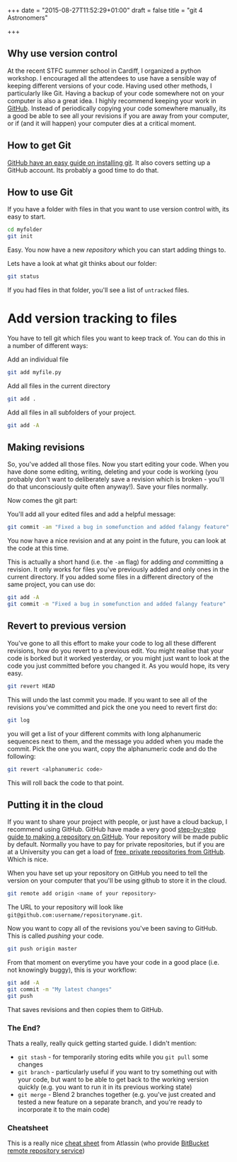 +++
date = "2015-08-27T11:52:29+01:00"
draft = false
title = "git 4 Astronomers"

+++

## Why use version control

At the recent STFC summer school in Cardiff, I organized a python workshop. I encouraged all the attendees to use have a sensible way of keeping different versions of your code. Having used other methods, I particularly like Git. Having a backup of your code somewhere not on your computer is also a great idea. I highly recommend keeping your work in [GitHub](https://github.com). Instead of periodically copying your code somewhere manually, its a good be able to see all your revisions if you are away from your computer, or if (and it will happen) your computer dies at a critical moment.

## How to get Git

[GitHub have an easy guide on installing git](https://help.github.com/articles/set-up-git/). It also covers setting up a GitHub account. Its probably a good time to do that.

## How to use Git

If you have a folder with files in that you want to use version control with, its easy to start.
```bash
cd myfolder
git init
```
Easy. You now have a new *repository* which you can start adding things to.

Lets have a look at what git thinks about our folder:
```bash
git status
```
If you had files in that folder, you'll see a list of `untracked` files.

# Add version tracking to files
You have to tell git which files you want to keep track of. You can do this in a number of different ways:

Add an individual file
```bash
git add myfile.py
```

Add all files in the current directory
```bash
git add .
```

Add all files in all subfolders of your project.
```bash
git add -A
```

## Making revisions
So, you've added all those files. Now you start editing your code. When you have done some editing, writing, deleting and your code is working (you probably don't want to deliberately save a revision which is broken - you'll do that unconsciously quite often anyway!). Save your files normally.

Now comes the git part:

You'll add all your edited files and add a helpful message:
```bash
git commit -am "Fixed a bug in somefunction and added falangy feature"
```
You now have a nice revision and at any point in the future, you can look at the code at this time.

This is actually a short hand (i.e. the `-am` flag) for adding *and* committing a revision. It only works for files you've previously added and only ones in the current directory. If you added some files in a different directory of the same project, you can use do:
```bash
git add -A
git commit -m "Fixed a bug in somefunction and added falangy feature"
```

## Revert to previous version
You've gone to all this effort to make your code to log all these different revisions, how do you revert to a previous edit. You might realise that your code is borked but it worked yesterday, or you might just want to look at the code you just committed before you changed it. As you would hope, its very easy.
```bash
git revert HEAD
```
This will undo the last commit you made. If you want to see all of the revisions you've committed and pick the one you need to revert first do:
```bash
git log
```
you will get a list of your different commits with long alphanumeric sequences next to them, and the message you added when you made the commit. Pick the one you want, copy the alphanumeric code and do the following:
```bash
git revert <alphanumeric code>
```
This will roll back the code to that point.

## Putting it in the cloud
If you want to share your project with people, or just have a cloud backup, I recommend using GitHub. GitHub have made a very good [step-by-step guide to making a repository on GitHub](https://help.github.com/articles/creating-a-new-repository/). Your repository will be made public by default. Normally you have to pay for private repositories, but if you are at a University you can get a load of [free, private repositories from GitHub](https://education.github.com/). Which is nice.

When you have set up your repository on GitHub you need to tell the version on your computer that you'll be using github to store it in the cloud.

```bash
git remote add origin <name of your repository>
```
The URL to your repository will look like `git@github.com:username/repositoryname.git`.

Now you want to copy all of the revisions you've been saving to GitHub. This is called *pushing* your code.
```bash
git push origin master
```

From that moment on everytime you have your code in a good place (i.e. not knowingly buggy), this is your workflow:
```bash
git add -A
git commit -m "My latest changes"
git push
```
That saves revisions and then copies them to GitHub.

### The End?
Thats a really, really quick getting started guide. I didn't mention:

* `git stash` - for temporarily storing edits while you `git pull` some changes
* `git branch` - particularly useful if you want to try something out with your code, but want to be able to get back to the working version quickly (e.g. you want to run it in its previous working state)
* `git merge` - Blend 2 branches together (e.g. you've just created and tested a new feature on a separate branch, and you're ready to incorporate it to the main code)

### Cheatsheet

This is a really nice [cheat sheet](https://confluence.atlassian.com/bitbucketserver/basic-git-commands-776639767.html) from Atlassin (who provide [BitBucket remote repository service](http://bitbucket.org))

